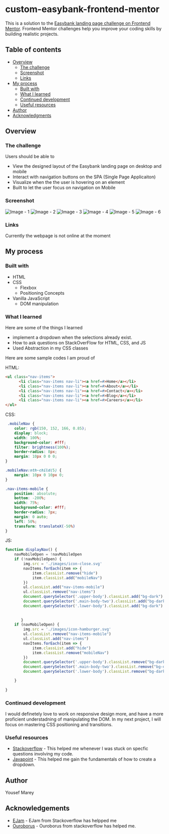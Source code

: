 # custom-easybank-frontend-mentor
This is a solution to the [Easybank landing page challenge on Frontend Mentor](https://www.frontendmentor.io/challenges/easybank-landing-page-WaUhkoDN). Frontend Mentor challenges help you improve your coding skills by building realistic projects. 

## Table of contents
- [Overview](#overview)
  - [The challenge](#the-challenge)
  - [Screenshot](#screenshot)
  - [Links](#links)
- [My process](#my-process)
  - [Built with](#built-with)
  - [What I learned](#what-i-learned)
  - [Continued development](#continued-development)
  - [Useful resources](#useful-resources)
- [Author](#author)
- [Acknowledgments](#acknowledgments)

## Overview

### The challenge

Users should be able to

- View the designed layout of the Easybank landing page on desktop and mobile
- Interact with navigation buttons on the SPA (Single Page Applicaiton)
- Visualize when the the user is hovering on an element
- Built to let the user focus on navigation on Mobile

### Screenshot

![Image - 1](image.png)
![Image - 2](image-1.png)
![Image - 3](image-2.png)
![Image - 4](image-3.png)
![Image - 5](image-4.png)
![Image - 6](image-5.png)


### Links

Currently the webpage is not online at the moment

## My process
### Built with

- HTML
- CSS
    - Flexbox
    - Positioning Concepts
- Vanilla JavaScript
    - DOM manipulation

### What I learned

Here are some of the things I learned
- implement a dropdown when the selections already exist.
- How to ask questions on StackOverFlow for HTML, CSS, and JS
- Used Abstraction in my CSS classes


Here are some sample codes I am proud of

HTML:
```html
<ul class="nav-items">
      <li class="nav-items nav-li"><a href=#>Home</a></li>
      <li class="nav-items nav-li"><a href=#>About</a></li>
      <li class="nav-items nav-li"><a href=#>Contact</a></li>
      <li class="nav-items nav-li"><a href=#>Blog</a></li>
      <li class="nav-items nav-li"><a href=#>Careers</a></li>
</ul>
```

CSS:
```css
 .mobileNav {
    color: rgb(150, 152, 166, 0.85);
    display: block;
    width: 100%;
    background-color: #fff;
    filter: brightness(100%);       
    border-radius: 8px;
    margin: 10px 0 0 0;    
}

.mobileNav:nth-child(5) {
    margin: 10px 0 10px 0; 
}

.nav-items-mobile {
    position: absolute;
    bottom: -200%;
    width: 75%;
    background-color: #fff;
    border-radius: 7px;
    margin: 0 auto;
    left: 50%;
    transform: translateX(-50%)
}
```

JS: 
```js
function displayNav() {
    navMobileOpen = !navMobileOpen
    if (!navMobileOpen) {
        img.src = './images/icon-close.svg'
        navItems.forEach(item => {
            item.classList.remove("hide")
            item.classList.add("mobileNav")
        })
        ul.classList.add("nav-items-mobile")
        ul.classList.remove("nav-items")
        document.querySelector('.upper-body').classList.add("bg-dark")
        document.querySelector('.main-body-two').classList.add("bg-dark-2")
        document.querySelector('.lower-body').classList.add("bg-dark")
        
       
       } 
    if (navMobileOpen) {
        img.src = './images/icon-hamburger.svg'
        ul.classList.remove("nav-items-mobile")
        ul.classList.add("nav-items")
        navItems.forEach(item => {
            item.classList.add("hide")
            item.classList.remove("mobileNav")
        })
        document.querySelector('.upper-body').classList.remove("bg-dark")
        document.querySelector('.main-body-two').classList.remove("bg-dark-2")
        document.querySelector('.lower-body').classList.remove("bg-dark")

    } 
        
}
```
### Continued development

I would definetely love to work on responsive design more, and have a more proficient understadning of manipulating the DOM. In my next project, I will focus on mastering CSS positioning and transitions.

### Useful resources

- [Stackoverflow](https://stackoverflow.com/) - This helped me whenever I was stuck on specfic questions involving my code.
- [Javapoint](https://javapoint.com) - This helped me gain the fundamentals of how to create a dropdown.

## Author

Yousef Marey

## Acknowledgements

- [EJam](https://stackoverflow.com/users/20023905/ejam) - EJam from Stackoverflow has helpped me
- [Ouroborus](https://stackoverflow.com/users/367865/ouroborus) - Ouroborus from stackoverflow has helped me.
